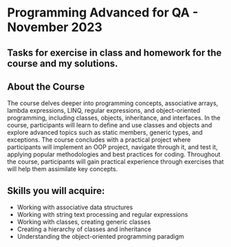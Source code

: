 ﻿# Programming Advanced for QA - November 2023
## Tasks for exercise in class and homework for the course and my solutions.

## About the Course

The course delves deeper into programming concepts, associative arrays, lambda expressions, LINQ, regular expressions, and object-oriented programming, including classes, objects, inheritance, and interfaces. In the course, participants will learn to define and use classes and objects and explore advanced topics such as static members, generic types, and exceptions. The course concludes with a practical project where participants will implement an OOP project, navigate through it, and test it, applying popular methodologies and best practices for coding. Throughout the course, participants will gain practical experience through exercises that will help them assimilate key concepts.

## Skills you will acquire:

- Working with associative data structures
- Working with string text processing and regular expressions
- Working with classes, creating generic classes
- Creating a hierarchy of classes and inheritance
- Understanding the object-oriented programming paradigm
